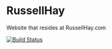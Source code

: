 RussellHay
==========

Website that resides at RussellHay.com

[![Build Status](https://travis-ci.org/RussTheAerialist/RussellHay.svg?branch=master)](https://travis-ci.org/RussTheAerialist/RussellHay)
